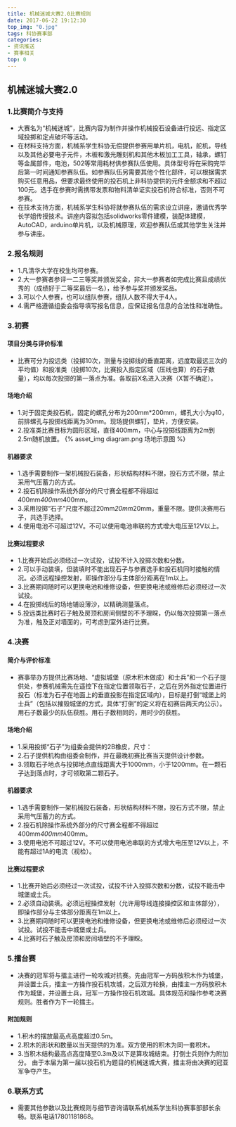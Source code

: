 ```yaml
---
title: 机械迷城大赛2.0比赛规则
date: 2017-06-22 19:12:30
top_img: "0.jpg"
tags: 科协赛事部
categories:
- 资讯推送
- 赛事相关
top: 0
---
```


## 机械迷城大赛2.0

<!-- more -->

### 1.比赛简介与支持
* 大赛名为“机械迷城”，比赛内容为制作并操作机械投石设备进行投远、指定区域投掷和定点破坏等活动。
* 在材料支持方面，机械系学生科协无偿提供参赛用单片机，电机，舵机，导线以及其他必要电子元件，木板和激光雕刻机和其他木板加工工具，轴承，螺钉等金属部件，电池，502等常用耗材供参赛队伍使用。具体型号将在采购完毕后第一时间通知参赛队伍。如参赛队伍另需要其他个性化部件，可以根据需求购买任意用品，但要求最终使用的投石机上非科协提供的元件金额求和不超过100元。选手在参赛时需携带发票和物料清单证实投石机符合标准，否则不可参赛。
* 在技术支持方面，机械系学生科协将就参赛队伍的需求设立讲座，邀请优秀学长学姐传授技术。讲座内容拟包括solidworks零件建模，装配体建模，AutoCAD，arduino单片机，以及机械原理，欢迎参赛队伍或其他学生关注并参与讲座。


### 2.报名规则
* 1.凡清华大学在校生均可参赛。
* 2.大一参赛者参评一二三等奖并颁发奖金，非大一参赛者如完成比赛且成绩优秀的（成绩好于二等奖最后一名），给予参与奖并颁发奖品。
* 3.可以个人参赛，也可以组队参赛，组队人数不得大于4人。
* 4.需严格遵循组委会指导填写报名信息，应保证报名信息的合法性和准确性。


### 3.初赛
#### 项目分类与评价标准
* 比赛可分为投远类（投掷10次，测量与投掷线的垂直距离，远度取最远三次的平均值）和投准类（投掷10次，比赛投入指定区域（压线也算）的石子数量），均以每次投掷的第一落点为准。各取前X名进入决赛（X暂不确定）。

#### 场地介绍
* 1.对于固定类投石机，固定的螺孔分布为200mm*200mm，螺孔大小为φ10，前排螺孔与投掷线距离为30mm。现场提供螺钉，垫片，方便安装。
* 2.投准类比赛目标为圆形区域，直径400mm，中心与投掷线距离为2m到2.5m随机放置。
{% asset_img diagram.png 场地示意图 %}

#### 机器要求
* 1.选手需要制作一架机械投石装备，形状结构材料不限，投石方式不限，禁止采用气压蓄力的方式。
* 2.投石机除操作系统外部分的尺寸赛全程都不得超过400mm*400mm*400mm。
* 3.采用投掷“石子”尺度不超过20mm*20mm*20mm，重量不限。提供决赛用石子，共选手选择。
* 4.使用电池不可超过12V。不可以使用电池串联的方式增大电压至12V以上。

#### 比赛过程要求
* 1.比赛开始后必须经过一次试投，试投不计入投掷次数和分数。
* 2.可以手动装填，但装填时不能出现石子与参赛选手和投石机同时接触的情况。必须远程操控发射，即操作部分与主体部分距离在1m以上。
* 3.比赛期间随时可以更换电池和维修设备，但更换电池或维修后必须经过一次试投。
* 4.在投掷线后的场地铺设薄沙，以精确测量落点。
* 5.投远类比赛时石子触及房顶和房间侧壁的不予理睬，仍以每次投掷第一落点为准，触及正对墙面的，可考虑到室外进行比赛。


### 4.决赛
#### 简介与评价标准
* 赛事举办方提供比赛场地、“虚拟城堡（原木积木做成）和士兵”和一个石子提供处，参赛机械需先在遥控下在指定位置领取石子，之后在另外指定位置进行投石（标准为石子在地面上的垂直投影在指定区域内），目标是打倒“城堡上的士兵”（包括以摧毁城堡的方式，具体“打倒”的定义将在初赛后两天内公示）。用石子数最少的队伍获胜。用石子数相同的，用时少的获胜。

#### 场地介绍
* 1.采用投掷“石子”为组委会提供的2B橡皮，尺寸：
* 2.石子提供机构由组委会制作，并在最晚初赛比赛当天提供设计参数。
* 3.领取石子地点与投掷地点直线距离大于1000mm，小于1200mm。在一颗石子达到落点时，才可领取第二颗石子。

#### 机器要求
* 1.选手需要制作一架机械投石装备，形状结构材料不限，投石方式不限，禁止采用气压蓄力的方式。
* 2.投石机除操作系统外部分的尺寸赛全程都不得超过400mm*400mm*400mm。
* 3.使用电池不可超过12V。不可以使用电池串联的方式增大电压至12V以上，不能有超过1A的电流（视检）。

#### 比赛过程要求
* 1.比赛开始后必须经过一次试投，试投不计入投掷次数和分数，试投不能击中城堡或士兵。
* 2.必须自动装填。必须远程操控发射（允许用导线连接操控区和主体部分），即操作部分与主体部分距离在1m以上。
* 3.比赛期间随时可以更换电池和维修设备，但更换电池或维修后必须经过一次试投。试投不能击中城堡或士兵。
* 4.比赛时石子触及房顶和房间墙壁的不予理睬。


### 5.擂台赛
* 决赛的冠军将与擂主进行一轮攻城对抗赛。先由冠军一方码放积木作为城堡，并设置士兵，擂主一方操作投石机攻城，之后双方轮换，由擂主一方码放积木作为城堡，并设置士兵，冠军一方操作投石机攻城。具体规范和操作参考决赛规则。胜者作为下一轮擂主。

#### 附加规则
* 1.积木的摆放最高点高度超过0.5m。
* 2.积木的形状和数量以当天提供的为准。双方使用的积木为同一套积木。
* 3.当积木结构最高点高度降至0.3m及以下是算攻城结束。打倒士兵则作为附加分。
由于本届为第一届以投石机为题目的机械迷城大赛，擂主将由决赛的冠亚军争夺产生。


### 6.联系方式
* 需要其他参数以及比赛规则与细节咨询请联系机械系学生科协赛事部部长余畅。联系电话17801181868。
